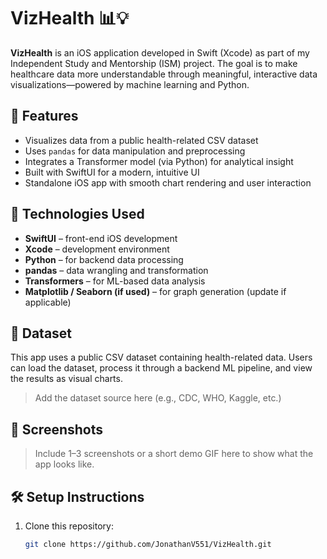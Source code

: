 # VizHealth 📊💡

**VizHealth** is an iOS application developed in Swift (Xcode) as part of my Independent Study and Mentorship (ISM) project. The goal is to make healthcare data more understandable through meaningful, interactive data visualizations—powered by machine learning and Python.

## 🚀 Features

- Visualizes data from a public health-related CSV dataset
- Uses `pandas` for data manipulation and preprocessing
- Integrates a Transformer model (via Python) for analytical insight
- Built with SwiftUI for a modern, intuitive UI
- Standalone iOS app with smooth chart rendering and user interaction

## 🧠 Technologies Used

- **SwiftUI** – front-end iOS development
- **Xcode** – development environment
- **Python** – for backend data processing
- **pandas** – data wrangling and transformation
- **Transformers** – for ML-based data analysis
- **Matplotlib / Seaborn (if used)** – for graph generation (update if applicable)

## 📁 Dataset

This app uses a public CSV dataset containing health-related data. Users can load the dataset, process it through a backend ML pipeline, and view the results as visual charts.

> Add the dataset source here (e.g., CDC, WHO, Kaggle, etc.)

## 📱 Screenshots

> Include 1–3 screenshots or a short demo GIF here to show what the app looks like.

## 🛠 Setup Instructions

1. Clone this repository:
   ```bash
   git clone https://github.com/JonathanV551/VizHealth.git
